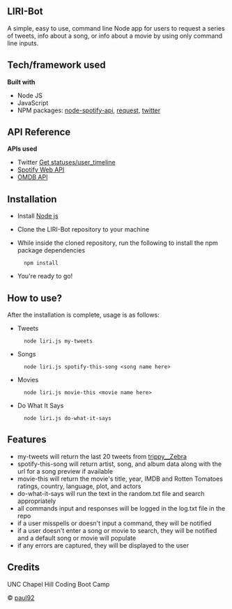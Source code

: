## LIRI-Bot
A simple, easy to use, command line Node app for users to request a series of tweets, info about a song, or info about a movie by using only command line inputs.

## Tech/framework used
<b>Built with</b>
- Node JS
- JavaScript
- NPM packages: [node-spotify-api](https://www.npmjs.com/package/node-spotify-api), [request](https://www.npmjs.com/package/request), [twitter](https://www.npmjs.com/package/twitter)

## API Reference
<b>APIs used</b>
- Twitter [Get statuses/user_timeline](https://developer.twitter.com/en/docs/tweets/timelines/api-reference/get-statuses-user_timeline.html)
- [Spotify Web API](https://developer.spotify.com/web-api/)
- [OMDB API](http://www.omdbapi.com/)

## Installation
- Install [Node js](https://nodejs.org/en/)
- Clone the LIRI-Bot repository to your machine
- While inside the cloned repository, run the following to install the npm package dependencies 

		npm install

- You're ready to go!

## How to use?
After the installation is complete, usage is as follows:
	
- Tweets

		node liri.js my-tweets

- Songs

		node liri.js spotify-this-song <song name here>

- Movies

		node liri.js movie-this <movie name here>

- Do What It Says

		node liri.js do-what-it-says

## Features
- my-tweets will return the last 20 tweets from [trippy__Zebra](https://twitter.com/trippy__Zebra)
- spotify-this-song will return artist, song, and album data along with the url for a song preview if available
- movie-this will return the movie's title, year, IMDB and Rotten Tomatoes ratings, country, language, plot, and actors
- do-what-it-says will run the text in the random.txt file and search appropriately
- all commands input and responses will be logged in the log.txt file in the repo
- if a user misspells or doesn't input a command, they will be notified
- if a user doesn't enter a song or movie to search, they will be notified and a default song or movie will populate
- if any errors are captured, they will be displayed to the user

## Credits
UNC Chapel Hill Coding Boot Camp

© [paul92](https://github.com/paulz92)